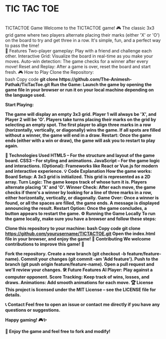 # TIC TAC TOE
<br>
TICTACTOE Game
Welcome to the TICTACTOE game! 🎮 The classic 3x3 grid game where two players alternate placing their marks (either 'X' or 'O') on the board to try and get three in a row. It's simple, fun, and a perfect way to pass the time!
<br>
🚀 Features
Two-player gameplay: Play with a friend and challenge each other.
Interactive Grid: Visualize the board in real-time as you make your moves.
Auto-win detection: The game checks for a winner after every move!
Reset and Replay: After a game is over, reset the board and start fresh.
🎮 How to Play
Clone the Repository:
<br>
bash
Copy code
<b>
git clone https://github.com/The-Animesh-Pathak/TicTacToe.git
Run the Game: Launch the game by opening the game file in your browser or run it on your local machine depending on the language used.

Start Playing:

The game will display an empty 3x3 grid.
Player 1 will always be 'X', and Player 2 will be 'O'.
Players take turns placing their marks on the grid by selecting an empty spot.
The first player to align three marks in a row (horizontally, vertically, or diagonally) wins the game.
If all spots are filled without a winner, the game will end in a draw.
Restart: Once the game ends (either with a win or draw), the game will ask you to restart to play again.


🔧 Technologies Used
HTML5 – For the structure and layout of the game board.
CSS3 – For styling and animations.
JavaScript – For the game logic and interactions.
(Optional): Frameworks like React or Vue.js for modern and interactive experience.
💡 Code Explanation
How the game works:
Board Setup: A 3x3 grid is initialized. This grid is represented as a 2D array.
Turn Logic: The game keeps track of whose turn it is. Players alternate placing 'X' and 'O'.
Winner Check: After each move, the game checks if there's a winner by looking for a line of three marks in a row, either horizontally, vertically, or diagonally.
Game Over: Once a winner is found, or all the spaces are filled, the game ends. A message is displayed announcing the result.
Restart Option: Once the game concludes, a button appears to restart the game.
⚙️ Running the Game Locally
To run the game locally, make sure you have a browser and follow these steps:

Clone this repository to your machine:
bash
Copy code
git clone https://github.com/yourusername/TICTACTOE.git
Open the index.html file in your browser, and enjoy the game!
👾 Contributing
We welcome contributions to improve this game! 🎉

Fork the repository.
Create a new branch (git checkout -b feature/feature-name).
Commit your changes (git commit -am 'Add feature').
Push to the branch (git push origin feature/feature-name).
Open a pull request and we'll review your changes.
🛠️ Future Features
AI Player: Play against a computer opponent.
Score Tracking: Keep track of wins, losses, and draws.
Animations: Add smooth animations for each move.
🏆 License
This project is licensed under the MIT License – see the LICENSE file for details.

📞 Contact
Feel free to open an issue or contact me directly if you have any questions or suggestions.

Happy gaming! 🎮✨

🙌 Enjoy the game and feel free to fork and modify!
